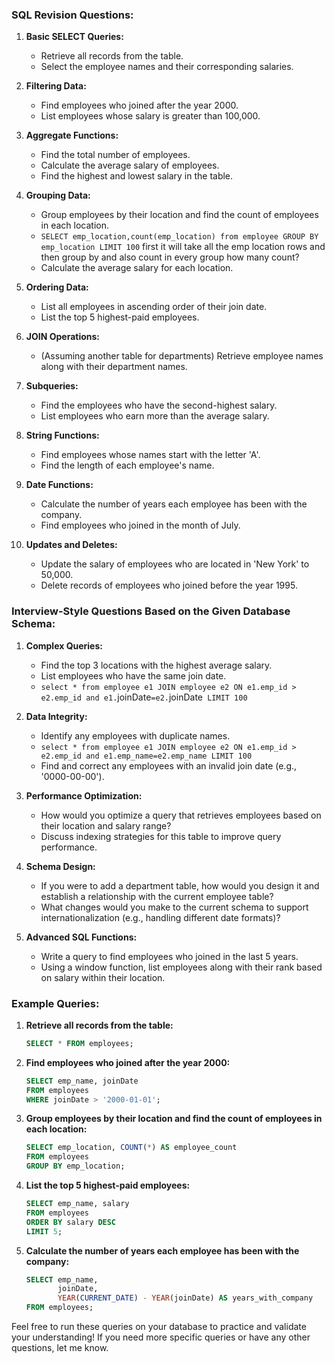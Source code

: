 

### SQL Revision Questions:

1. **Basic SELECT Queries:**
   - Retrieve all records from the table.
   - Select the employee names and their corresponding salaries.

2. **Filtering Data:**
   - Find employees who joined after the year 2000.
   - List employees whose salary is greater than 100,000.

3. **Aggregate Functions:**
   - Find the total number of employees.
   - Calculate the average salary of employees.
   - Find the highest and lowest salary in the table.

4. **Grouping Data:**
   - Group employees by their location and find the count of employees in each location.
   - `SELECT emp_location,count(emp_location) from employee GROUP BY emp_location LIMIT 100` first it will take all the emp location rows and then group by and also count in every group how many count?
   - Calculate the average salary for each location.

5. **Ordering Data:**
   - List all employees in ascending order of their join date.
   - List the top 5 highest-paid employees.

6. **JOIN Operations:**
   - (Assuming another table for departments) Retrieve employee names along with their department names.

7. **Subqueries:**
   - Find the employees who have the second-highest salary.
   - List employees who earn more than the average salary.

8. **String Functions:**
   - Find employees whose names start with the letter 'A'.
   - Find the length of each employee's name.

9. **Date Functions:**
   - Calculate the number of years each employee has been with the company.
   - Find employees who joined in the month of July.

10. **Updates and Deletes:**
    - Update the salary of employees who are located in 'New York' to 50,000.
    - Delete records of employees who joined before the year 1995.

### Interview-Style Questions Based on the Given Database Schema:

1. **Complex Queries:**
   - Find the top 3 locations with the highest average salary.
   - List employees who have the same join date.
   - `select * from employee e1 JOIN employee e2 ON e1.emp_id > e2.emp_id and e1.`joinDate`=e2.`joinDate` LIMIT 100`

2. **Data Integrity:**
   - Identify any employees with duplicate names.
   - `select * from employee e1 JOIN employee e2 ON e1.emp_id > e2.emp_id and e1.emp_name=e2.emp_name LIMIT 100`
   - Find and correct any employees with an invalid join date (e.g., '0000-00-00').

3. **Performance Optimization:**
   - How would you optimize a query that retrieves employees based on their location and salary range?
   - Discuss indexing strategies for this table to improve query performance.

4. **Schema Design:**
   - If you were to add a department table, how would you design it and establish a relationship with the current employee table?
   - What changes would you make to the current schema to support internationalization (e.g., handling different date formats)?

5. **Advanced SQL Functions:**
   - Write a query to find employees who joined in the last 5 years.
   - Using a window function, list employees along with their rank based on salary within their location.

### Example Queries:

1. **Retrieve all records from the table:**
   ```sql
   SELECT * FROM employees;
   ```

2. **Find employees who joined after the year 2000:**
   ```sql
   SELECT emp_name, joinDate 
   FROM employees 
   WHERE joinDate > '2000-01-01';
   ```

3. **Group employees by their location and find the count of employees in each location:**
   ```sql
   SELECT emp_location, COUNT(*) AS employee_count 
   FROM employees 
   GROUP BY emp_location;
   ```

4. **List the top 5 highest-paid employees:**
   ```sql
   SELECT emp_name, salary 
   FROM employees 
   ORDER BY salary DESC 
   LIMIT 5;
   ```

5. **Calculate the number of years each employee has been with the company:**
   ```sql
   SELECT emp_name, 
          joinDate, 
          YEAR(CURRENT_DATE) - YEAR(joinDate) AS years_with_company 
   FROM employees;
   ```

Feel free to run these queries on your database to practice and validate your understanding! If you need more specific queries or have any other questions, let me know.
